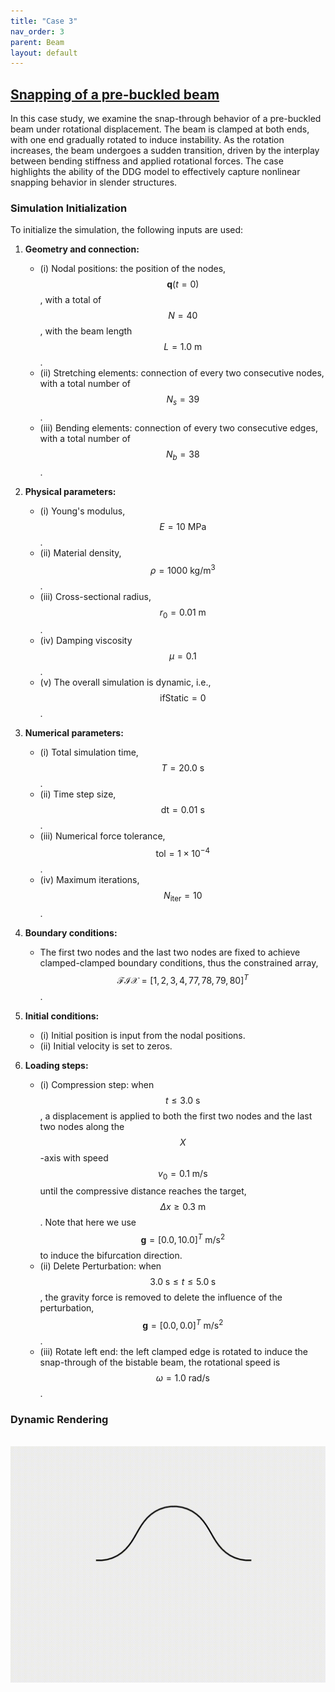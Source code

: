```yaml
---
title: "Case 3"
nav_order: 3
parent: Beam
layout: default
---
```


## [Snapping of a pre-buckled beam](https://github.com/weicheng-huang-mechanics/DDG_Tutorial/tree/main/2d_curve/case_3)

In this case study, we examine the snap-through behavior of a pre-buckled beam under rotational displacement. The beam is clamped at both ends, with one end gradually rotated to induce instability. As the rotation increases, the beam undergoes a sudden transition, driven by the interplay between bending stiffness and applied rotational forces. The case highlights the ability of the DDG model to effectively capture nonlinear snapping behavior in slender structures.

### Simulation Initialization

To initialize the simulation, the following inputs are used:

1. **Geometry and connection:**
   - (i) Nodal positions: the position of the nodes, $$\mathbf{q}(t=0)$$, with a total of $$N=40$$, with the beam length $$L=1.0\mathrm{~m}$$.
   - (ii) Stretching elements: connection of every two consecutive nodes, with a total number of $$N_{s}=39$$.
   - (iii) Bending elements: connection of every two consecutive edges, with a total number of $$N_{b}=38$$.

2. **Physical parameters:**
   - (i) Young's modulus, $$E=10\mathrm{~MPa}$$.
   - (ii) Material density, $$\rho=1000\mathrm{~kg/m^3}$$.
   - (iii) Cross-sectional radius, $$r_{0} = 0.01\mathrm{~m}$$.
   - (iv) Damping viscosity $$\mu = 0.1$$.
   - (v) The overall simulation is dynamic, i.e., $$ \mathrm{ifStatic} = 0$$.

3. **Numerical parameters:**
   - (i) Total simulation time, $$T=20.0\mathrm{~s}$$.
   - (ii) Time step size, $$\mathrm{dt} =0.01 \mathrm{~s}$$.
   - (iii) Numerical force tolerance, $$\mathrm{tol} = 1\times10^{-4}$$.
   - (iv) Maximum iterations, $$N_{\mathrm{iter}}=10$$.

4. **Boundary conditions:**
   - The first two nodes and the last two nodes are fixed to achieve clamped-clamped boundary conditions, thus the constrained array, $$\mathcal{FIX} = [1,2,3,4,77,78,79,80]^{T}$$.

5. **Initial conditions:**
   - (i) Initial position is input from the nodal positions.
   - (ii) Initial velocity is set to zeros.

6. **Loading steps:**
   - (i) Compression step: when $$t \le 3.0\mathrm{~s}$$, a displacement is applied to both the first two nodes and the last two nodes along the $$X$$-axis with speed $$v_{0} = 0.1\mathrm{~m/s}$$ until the compressive distance reaches the target, $$\Delta x \ge 0.3\mathrm{~m}$$. Note that here we use $$ \mathbf{g}=[0.0,10.0]^T\mathrm{~m/s^2}$$ to induce the bifurcation direction.
   - (ii) Delete Perturbation: when $$3.0 \; \mathrm{s} \le t \le 5.0 \; \mathrm{s}$$, the gravity force is removed to delete the influence of the perturbation, $$ \mathbf{g}=[0.0,0.0]^T\mathrm{~m/s^2}$$.
   - (iii) Rotate left end: the left clamped edge is rotated to induce the snap-through of the bistable beam, the rotational speed is $$\omega = 1.0\mathrm{~rad/s}$$.

### Dynamic Rendering
<br/><img src='../assets/videos/beam_3.gif' width="600">
